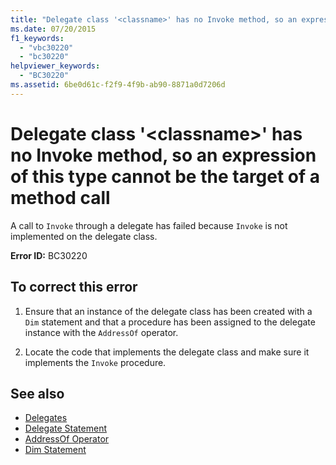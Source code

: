 ```yaml
---
title: "Delegate class '<classname>' has no Invoke method, so an expression of this type cannot be the target of a method call"
ms.date: 07/20/2015
f1_keywords: 
  - "vbc30220"
  - "bc30220"
helpviewer_keywords: 
  - "BC30220"
ms.assetid: 6be0d61c-f2f9-4f9b-ab90-8871a0d7206d
---
```

# Delegate class '\<classname>' has no Invoke method, so an expression of this type cannot be the target of a method call
A call to `Invoke` through a delegate has failed because `Invoke` is not implemented on the delegate class.  
  
 **Error ID:** BC30220  
  
## To correct this error  
  
1.  Ensure that an instance of the delegate class has been created with a `Dim` statement and that a procedure has been assigned to the delegate instance with the `AddressOf` operator.  
  
2.  Locate the code that implements the delegate class and make sure it implements the `Invoke` procedure.  
  
## See also
- [Delegates](../../../visual-basic/programming-guide/language-features/delegates/index.md)
- [Delegate Statement](../../../visual-basic/language-reference/statements/delegate-statement.md)
- [AddressOf Operator](../../../visual-basic/language-reference/operators/addressof-operator.md)
- [Dim Statement](../../../visual-basic/language-reference/statements/dim-statement.md)
